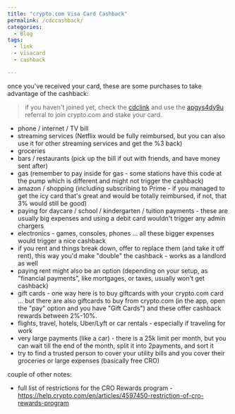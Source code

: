 ```yaml
---
title: "crypto.com Visa Card Cashback"
permalink: /cdccashback/
categories:
  - Blog
tags:
  - link
  - visacard
  - cashback

---
```


once you've received your card, these are some purchases to take advantage of the cashback:  

> if you haven't joined yet, check the [cdclink](https://mayhempages.com/cdclink/) and use the [apgys4dy9u](https://crypto.com/app/apgys4dy9u) referral to join crypto.com and stake your card.

- phone / internet / TV bill
- streaming services (Netflix would be fully reimbursed, but you can also use it for other streaming services and get the %3 back)
- groceries
- bars / restaurants (pick up the bill if out with friends, and have money sent after)
- gas (remember to pay inside for gas - some stations have this code at the pump which is different and might not trigger the cashback)
- amazon / shopping (including subscribing to Prime - if you managed to get the icy card that's great and would be totally reimbursed, if not, that 3% would still be good)
- paying for daycare / school / kindergarten / tuition payments - these are usually big expenses and using a debit card wouldn't trigger any admin chargers
- electronics - games, consoles, phones ... all these bigger expenses would trigger a nice cashback
- if you rent and things break down, offer to replace them (and take it off rent), this way you'd make "double" the cashback - works as a landlord as well 
- paying rent might also be an option (depending on your setup, as "financial payments", like mortgages, or taxes, usually won't get cashback)
- gift cards - one way here is to buy giftcards with your crypto.com card ... but there are also giftcards to buy from crypto.com (in the app, open the "pay" option and you have "Gift Cards") and these offer cashback rewards between 2%-10%.
- flights, travel, hotels, Uber/Lyft or car rentals - especially if traveling for work
- very large payments (like a car) - there is a 25k limit per month, but you can wait till the end of the month, split it into 2payments, and sort it
- try to find a trusted person to cover your utility bills and you cover their groceries or large expenses (basically free CRO)


couple of other notes:
- full list of restrictions for the CRO Rewards program - https://help.crypto.com/en/articles/4597450-restriction-of-cro-rewards-program






